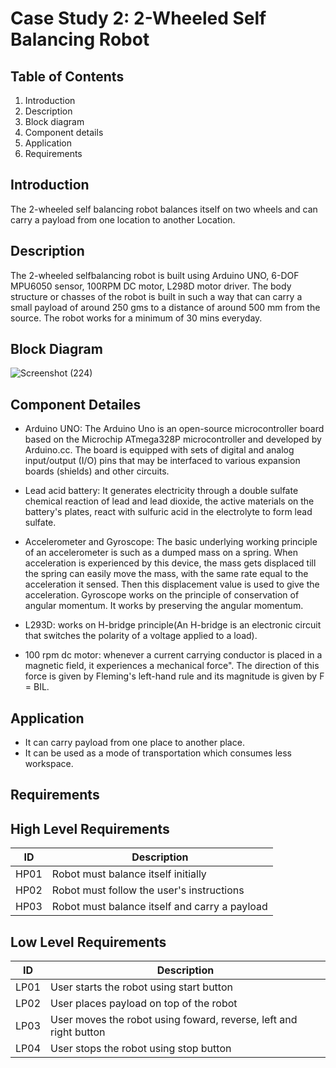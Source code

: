 # Case Study 2: 2-Wheeled Self Balancing Robot

## Table of Contents

1.  Introduction
2.  Description
3.  Block diagram
4.  Component details
5.  Application
6.  Requirements

## Introduction

The 2-wheeled self balancing robot balances itself on two wheels and can carry a payload from one location to another
Location.

## Description

The 2-wheeled selfbalancing robot is built using Arduino UNO, 6-DOF MPU6050 sensor, 100RPM DC motor, L298D motor driver. The body structure or chasses of the robot is built in
such a way that can carry a small payload of around 250 gms to a distance of around 500 mm from the source. The robot works for a minimum of 30 mins everyday. 

## Block Diagram
![Screenshot (224)](https://user-images.githubusercontent.com/42509490/154862731-120869ba-c725-497d-96a6-98617d5b3155.png)

## Component Detailes

*   Arduino UNO:  The Arduino Uno is an open-source microcontroller board based on the Microchip ATmega328P microcontroller and developed by Arduino.cc. The board is equipped with
  sets of digital and analog input/output (I/O) pins that may be interfaced to various expansion boards (shields) and other circuits.

*   Lead acid battery:  It generates electricity through a double sulfate chemical reaction of lead and lead  dioxide, the active materials on the battery's plates, react with
  sulfuric acid in the electrolyte to form lead  sulfate.

*   Accelerometer and Gyroscope:  The basic underlying working principle of an accelerometer is such as a dumped  mass on a spring. When acceleration is experienced by this device,
  the mass gets displaced till the spring can easily  move the mass, with the same rate equal to the acceleration it sensed. Then this displacement value is used to give  the
  acceleration. Gyroscope works on the principle of conservation of angular momentum. It works by preserving the angular  momentum.

*   L293D:  works on H-bridge principle(An H-bridge is an electronic circuit that switches the polarity of a  voltage applied to a load).

*   100 rpm dc motor:  whenever a current carrying conductor is placed in a magnetic field, it experiences a  mechanical force". The direction of this force is given by Fleming's 
  left-hand rule and its magnitude is given  by F = BIL.

## Application

*  It can carry payload from one place to another place.
*  It can be used as a mode of transportation which consumes less workspace.

## Requirements

## High Level Requirements
| ID | Description  |
|----|-------------------------------------------------|
|HP01| Robot must balance itself initially |
|HP02| Robot must follow the user's instructions |
|HP03| Robot must balance itself and carry a payload |

## Low Level Requirements

| ID | Description  |
|----|-----------------------------------------------------------------|
|LP01| User starts the robot using start button |
|LP02| User places payload on top of the robot |
|LP03| User moves the robot using foward, reverse, left and right button |
|LP04| User stops the robot using stop button |
